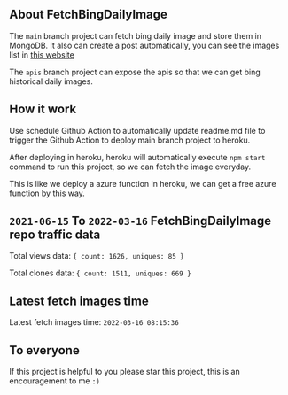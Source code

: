## About FetchBingDailyImage

The `main` branch project can fetch bing daily image and store them in MongoDB.
It also can create a post automatically, you can see the images list in [this website](https://oursalbum.netlify.app)

The `apis` branch project can expose the apis so that we can get bing historical daily images.

## How it work

Use schedule Github Action to automatically update readme.md file to trigger the Github Action to deploy main branch project to heroku.

After deploying in heroku, heroku will automatically execute `npm start` command to run this project, so we can fetch the image everyday.

This is like we deploy a azure function in heroku, we can get a free azure function by this way.

## `2021-06-15` To `2022-03-16` FetchBingDailyImage repo traffic data

Total views data: `{ count: 1626, uniques: 85 }`

Total clones data: `{ count: 1511, uniques: 669 }`

## Latest fetch images time

Latest fetch images time: `2022-03-16 08:15:36`

## To everyone

If this project is helpful to you please star this project, this is an encouragement to me `:)`



